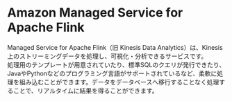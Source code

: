 # Amazon Managed Service for Apache Flink
Managed Service for Apache Flink（旧 Kinesis Data Analytics）は、Kinesis上のストリーミングデータを処理し、可視化・分析できるサービスです。  
処理用のテンプレートが用意されていたり、標準SQLのクエリが発行できたり、JavaやPythonなどのプログラミング言語がサポートされているなど、柔軟に処理を組み込むことができます。データをデータベースへ移行することなく処理することで、リアルタイムに結果を得ることができます。

